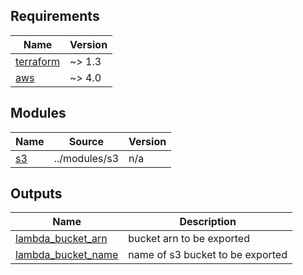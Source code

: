 <!-- BEGIN_TF_DOCS -->
## Requirements

| Name | Version |
|------|---------|
| <a name="requirement_terraform"></a> [terraform](#requirement\_terraform) | ~> 1.3 |
| <a name="requirement_aws"></a> [aws](#requirement\_aws) | ~> 4.0 |

## Modules

| Name | Source | Version |
|------|--------|---------|
| <a name="module_s3"></a> [s3](#module\_s3) | ../modules/s3 | n/a |

## Outputs

| Name | Description |
|------|-------------|
| <a name="output_lambda_bucket_arn"></a> [lambda\_bucket\_arn](#output\_lambda\_bucket\_arn) | bucket arn to be exported |
| <a name="output_lambda_bucket_name"></a> [lambda\_bucket\_name](#output\_lambda\_bucket\_name) | name of s3 bucket to be exported |
<!-- END_TF_DOCS -->
